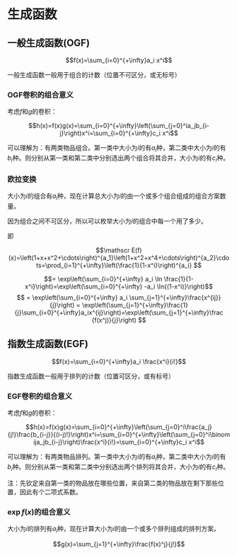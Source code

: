 # 生成函数

## 一般生成函数(OGF)

$$f(x)=\sum_{i=0}^{+\infty}a_i x^i$$

一般生成函数一般用于组合的计数（位置不可区分，或无标号）

### OGF卷积的组合意义

考虑$f$和$g$的卷积：

$$h(x)=f(x)g(x)=\sum_{i=0}^{+\infty}\left(\sum_{j=0}^ia_jb_{i-j}\right)x^i=\sum_{i=0}^{+\infty}c_i x^i$$

可以理解为：有两类物品组合。第一类中大小为$i$的有$a_i$种，第二类中大小为$i$的有$b_i$种。则分别从第一类和第二类中分别选出两个组合将其合并，大小为$i$的有$c_i$种。

### 欧拉变换

大小为$i$的组合有$a_i$种，现在计算总大小为$i$的由一个或多个组合组成的组合方案数量。

因为组合之间不可区分，所以可以枚举大小为$i$的组合中每一个用了多少。

即

$$\mathscr E(f)(x)=\left(1+x+x^2+\cdots\right)^{a_1}\left(1+x^2+x^4+\cdots\right)^{a_2}\cdots=\prod_{i=1}^{+\infty}\left(\frac{1}{1-x^i}\right)^{a_i}
$$

$$= \exp\left(\sum_{i=0}^{+\infty} a_i \ln \frac{1}{1-x^i}\right)=\exp\left(\sum_{i=0}^{+\infty} -a_i \ln{(1-x^i)}\right)$$
$$ = \exp\left(\sum_{i=0}^{+\infty} a_i \sum_{j=1}^{+\infty}\frac{x^{ij}}{j}\right)
= \exp\left(\sum_{j=1}^{+\infty}\frac{1}{j}\sum_{i=0}^{+\infty}a_ix^{ij}\right)=\exp\left(\sum_{j=1}^{+\infty}\frac {f(x^j)}{j}\right)
$$

## 指数生成函数(EGF)

$$f(x)=\sum_{i=0}^{+\infty}a_i \frac{x^i}{i!}$$

指数生成函数一般用于排列的计数（位置可区分，或有标号）

### EGF卷积的组合意义

考虑$f$和$g$的卷积：

$$h(x)=f(x)g(x)=\sum_{i=0}^{+\infty}\left(\sum_{j=0}^i\frac{a_j}{j!}\frac{b_{i-j}}{(i-j)!}\right)x^i=\sum_{i=0}^{+\infty}\left(\sum_{j=0}^i\binom ija_jb_{i-j}\right)\frac{x^i}{i!}=\sum_{i=0}^{+\infty}c_i x^i$$

可以理解为：有两类物品排列。第一类中大小为$i$的有$a_i$种，第二类中大小为$i$的有$b_i$种。则分别从第一类和第二类中分别选出两个排列将其合并，大小为$i$的有$c_i$种。

注：先钦定来自第一类的物品放在哪些位置，来自第二类的物品放在剩下那些位置，因此有个二项式系数。

### $\exp f(x)$的组合意义

大小为$i$的排列有$a_i$种，现在计算大小为$i$的由一个或多个排列组成的排列方案。

$$g(x)=\sum_{j=1}^{+\infty}\frac{f(x)^j}{j!}$$
